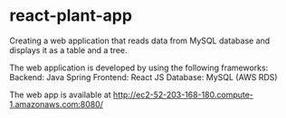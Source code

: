 # react-plant-app

Creating a web application that reads data from MySQL database and displays it as a table and a tree.

The web application is developed by using the following frameworks:
Backend: Java Spring
Frontend: React JS
Database: MySQL (AWS RDS)

The web app is available at http://ec2-52-203-168-180.compute-1.amazonaws.com:8080/

